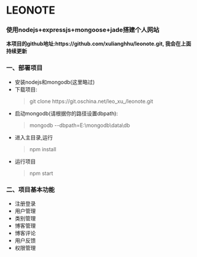 <h1>LEONOTE</h1>
<h3>使用nodejs+expressjs+mongoose+jade搭建个人网站</h3>
<strong>本项目的github地址:https://github.com/xulianghhu/leonote.git, 我会在上面持续更新</strong>
<h3>一、部署项目</h3>
<ul>
    <li>安装nodejs和mongodb(这里略过)</li>
    <li>下载项目:
        <blockquote>git clone https://git.oschina.net/leo_xu_/leonote.git</blockquote>
    </li>
    <li>启动mongodb(请根据你的路径设置dbpath):
        <blockquote>mongodb --dbpath=E:\mongodb\data\db</blockquote>
    </li>
    <li>进入主目录,运行
        <blockquote>npm install</blockquote>
    </li>
    <li>运行项目
        <blockquote>npm start</blockquote>
    </li>
</ul>
<h3>二、项目基本功能</h3>
<ul>
    <li>注册登录</li>
    <li>用户管理</li>
    <li>类别管理</li>
    <li>博客管理</li>
    <li>博客评论</li>
    <li>用户反馈</li>
    <li>权限管理</li>
</ul>
